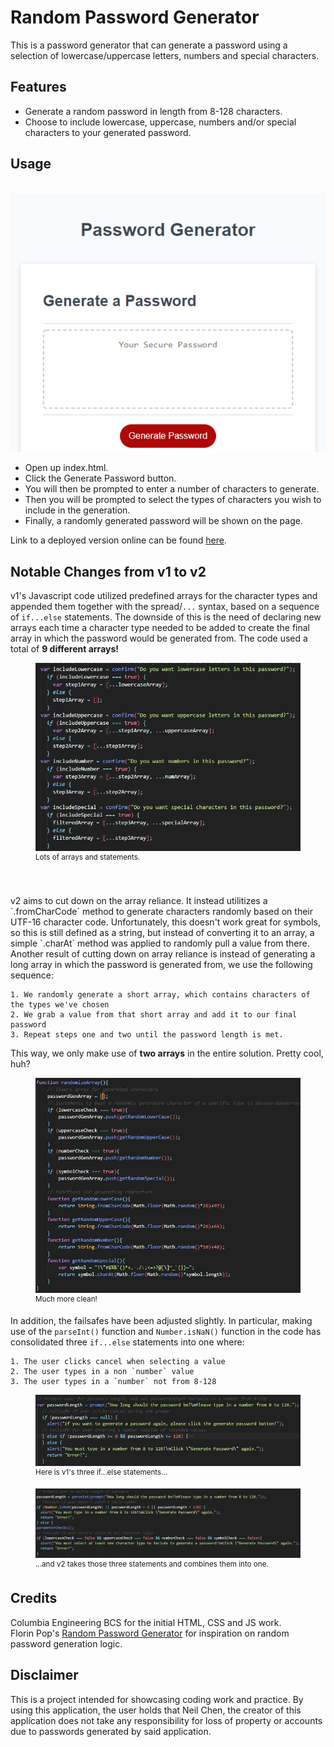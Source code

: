 # Random Password Generator

This is a password generator that can generate a password using a selection of lowercase/uppercase letters, numbers and special characters.

## Features

* Generate a random password in length from 8-128 characters.
* Choose to include lowercase, uppercase, numbers and/or special characters to your generated password.

## Usage
<br>
<img src="./v1/assets/gen_demo.gif">
<br>

* Open up index.html.
* Click the Generate Password button.
* You will then be prompted to enter a number of characters to generate.
* Then you will be prompted to select the types of characters you wish to include in the generation.
* Finally, a randomly generated password will be shown on the page.

Link to a deployed version online can be found <a href="https://inknsharps.github.io/password_generator/">here</a>.

## Notable Changes from v1 to v2

v1's Javascript code utilized predefined arrays for the character types and appended them together with the spread/`...` syntax, based on a sequence of `if...else` statements. The downside of this is the need of declaring new arrays each time a character type needed to be added to create the final array in which the password would be generated from. The code used a total of **9 different arrays!**

<figure>
  <img src="./assets/v1_logic.jpg">
  <figcaption><sup>Lots of arrays and statements.</sup></figcaption>
</figure>
<br>
<br>
v2 aims to cut down on the array reliance. It instead utilitizes a `.fromCharCode` method to generate characters randomly based on their UTF-16 character code. Unfortunately, this doesn't work great for symbols, so this is still defined as a string, but instead of converting it to an array, a simple `.charAt` method was applied to randomly pull a value from there. 
Another result of cutting down on array reliance is instead of generating a long array in which the password is generated from, we use the following sequence:
<br>

    1. We randomly generate a short array, which contains characters of the types we've chosen
    2. We grab a value from that short array and add it to our final password
    3. Repeat steps one and two until the password length is met.

This way, we only make use of **two arrays** in the entire solution. Pretty cool, huh?

<figure>
  <img src="./assets/v2_logic.jpg">
  <figcaption><sup>Much more clean!</sup></figcaption>
</figure>

In addition, the failsafes have been adjusted slightly. In particular, making use of the `parseInt()` function and `Number.isNaN()` function in the code has consolidated three `if...else` statements into one where:

    1. The user clicks cancel when selecting a value 
    2. The user types in a non `number` value
    3. The user types in a `number` not from 8-128

<figure>
  <img src="./assets/v1_prompt_failsafe.jpg">
  <figcaption><sup>Here is v1's three if...else statements...</sup></figcaption>
</figure>

<figure>
  <img src="./assets/v2_prompt_failsafe.jpg">
  <figcaption><sup>...and v2 takes those three statements and combines them into one.</sup></figcaption>
</figure>

## Credits

Columbia Engineering BCS for the initial HTML, CSS and JS work.
<br>
Florin Pop's <a href="https://codepen.io/FlorinPop17/pen/BaBePej">Random Password Generator</a> for inspiration on random password generation logic.

## Disclaimer

This is a project intended for showcasing coding work and practice. By using this application, the user holds that Neil Chen, the creator of this application does not take any responsibility for loss of property or accounts due to passwords generated by said application.